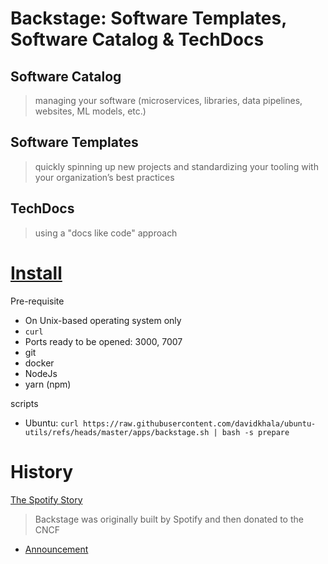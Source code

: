 # Backstage: Software Templates, Software Catalog & TechDocs



## Software Catalog
> managing your software (microservices, libraries, data pipelines, websites, ML models, etc.)

## Software Templates
> quickly spinning up new projects and standardizing your tooling with your organization’s best practices


## TechDocs
> using a "docs like code" approach

# [Install](https://backstage.io/docs/getting-started/)
Pre-requisite
- On Unix-based operating system only
- `curl`
- Ports ready to be opened: 3000, 7007
- git
- docker
- NodeJs
- yarn (npm)

scripts
- Ubuntu: `curl https://raw.githubusercontent.com/davidkhala/ubuntu-utils/refs/heads/master/apps/backstage.sh | bash -s prepare`

# History
[The Spotify Story](https://backstage.io/docs/overview/background/)
> Backstage was originally built by Spotify and then donated to the CNCF
- [Announcement](https://backstage.io/blog/2022/03/16/backstage-turns-two/#out-of-the-sandbox-and-into-incubation)

